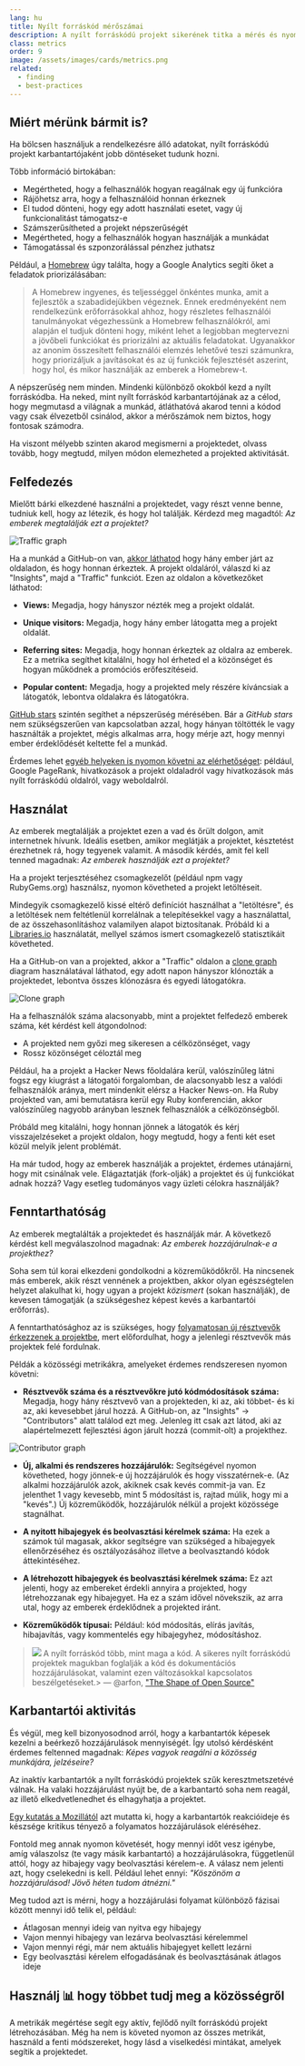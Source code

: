 ```yaml
---
lang: hu
title: Nyílt forráskód mérőszámai
description: A nyílt forráskódú projekt sikerének titka a mérés és nyomon követés.
class: metrics
order: 9
image: /assets/images/cards/metrics.png
related:
  - finding
  - best-practices
---
```


## Miért mérünk bármit is?

Ha bölcsen használjuk a rendelkezésre álló adatokat, nyílt forráskódú projekt karbantartójaként jobb döntéseket tudunk hozni.

Több információ birtokában:

* Megértheted, hogy a felhasználók hogyan reagálnak egy új funkcióra
* Rájöhetsz arra, hogy a felhasználóid honnan érkeznek
* El tudod dönteni, hogy egy adott használati esetet, vagy új funkcionalitást támogatsz-e
* Számszerűsítheted a projekt népszerűségét
* Megértheted, hogy a felhasználók hogyan használják a munkádat
* Támogatással és szponzorálással pénzhez juthatsz

Például, a [Homebrew](https://github.com/Homebrew/brew/blob/bbed7246bc5c5b7acb8c1d427d10b43e090dfd39/docs/Analytics.md) úgy találta, hogy a Google Analytics segíti őket a feladatok priorizálásában:

> A Homebrew ingyenes, és teljességgel önkéntes munka, amit a fejlesztők a szabadidejükben végeznek. Ennek eredményeként nem rendelkezünk erőforrásokkal ahhoz, hogy részletes felhasználói tanulmányokat végezhessünk a Homebrew felhasználókról, ami alapján el tudjuk dönteni hogy, miként lehet a legjobban megtervezni a jövőbeli funkciókat és priorizálni az aktuális feladatokat. Ugyanakkor az anonim összesített felhasználói elemzés lehetővé teszi számunkra, hogy priorizáljuk a javításokat és az új funkciók fejlesztését aszerint, hogy hol, és mikor használják az emberek a Homebrew-t.

A népszerűség nem minden. Mindenki különböző okokból kezd a nyílt forráskódba. Ha neked, mint nyílt forráskód karbantartójának az a célod, hogy megmutasd a világnak a munkád, átláthatóvá akarod tenni a kódod vagy csak élvezetből csinálod, akkor a mérőszámok nem biztos, hogy fontosak számodra.

Ha viszont mélyebb szinten akarod megismerni a projektedet, olvass tovább, hogy megtudd, milyen módon elemezheted a projekted aktivitását.

## Felfedezés

Mielőtt bárki elkezdené használni a projektedet, vagy részt venne benne, tudniuk kell, hogy az létezik, és hogy hol
találják. Kérdezd meg magadtól: _Az emberek megtalálják ezt a projektet?_

![Traffic graph](../../assets/images/metrics/repo_traffic_graphs_tooltip.png)

Ha a munkád a GitHub-on van, [akkor láthatod](https://help.github.com/articles/about-repository-graphs/#traffic) hogy
hány ember járt az oldaladon, és hogy honnan érkeztek. A projekt oldaláról, válaszd ki az "Insights", majd a "Traffic"
funkciót. Ezen az oldalon a következőket láthatod:

* **Views:** Megadja, hogy hányszor nézték meg a projekt oldalát.

* **Unique visitors:** Megadja, hogy hány ember látogatta meg a projekt oldalát.

* **Referring sites:** Megadja, hogy honnan érkeztek az oldalra az emberek. Ez a metrika segíthet kitalálni, hogy hol érheted el a közönséget és hogyan működnek a promóciós erőfeszítéseid.

* **Popular content:** Megadja, hogy a projekted mely részére kíváncsiak a látogatók, lebontva oldalakra és látogatókra.

[GitHub stars](https://help.github.com/articles/about-stars/) szintén segíthet a népszerűség mérésében. Bár a _GitHub stars_ nem szükségszerűen van kapcsolatban azzal, hogy hányan töltötték le vagy használták a projektet, mégis alkalmas arra, hogy mérje azt, hogy mennyi ember érdeklődését keltette fel a munkád.

Érdemes lehet [egyéb helyeken is nyomon követni az elérhetőséget](https://opensource.com/business/16/6/pirate-metrics): például, Google PageRank, hivatkozások a projekt oldaladról vagy hivatkozások más nyílt forráskódú oldalról, vagy weboldalról.

## Használat

Az emberek megtalálják a projektet ezen a vad és őrült dolgon, amit internetnek hívunk. Ideális esetben, amikor
meglátják a projektet, késztetést érezhetnek rá, hogy tegyenek valamit. A második kérdés, amit fel kell tenned
magadnak: _Az emberek használják ezt a projektet?_

Ha a projekt terjesztéséhez csomagkezelőt (például npm vagy RubyGems.org) használsz, nyomon követheted a projekt
letöltéseit.

Mindegyik csomagkezelő kissé eltérő definíciót használhat a "letöltésre", és a letöltések nem feltétlenül korrelálnak a
telepítésekkel vagy a használattal, de az összehasonlításhoz valamilyen alapot biztosítanak. Próbáld ki
a [Libraries.io](https://libraries.io/) használatát, mellyel számos ismert csomagkezelő statisztikáit követheted.

Ha a GitHub-on van a projekted, akkor a "Traffic" oldalon a [clone graph](https://github.com/blog/1873-clone-graphs)
diagram használatával láthatod, egy adott napon hányszor klónozták a projektedet, lebontva összes klónozásra és egyedi
látogatókra.

![Clone graph](../../assets/images/metrics/clone_graph.png)

Ha a felhasználók száma alacsonyabb, mint a projektet felfedező emberek száma, két kérdést kell átgondolnod:

* A projekted nem győzi meg sikeresen a célközönséget, vagy
* Rossz közönséget céloztál meg

Például, ha a projekt a Hacker News főoldalára kerül, valószínűleg látni fogsz egy kiugrást a látogatói forgalomban, de alacsonyabb lesz a valódi felhasználók aránya, mert mindenkit elérsz a Hacker News-on. Ha Ruby projekted van, ami bemutatásra kerül egy Ruby konferencián, akkor valószínűleg nagyobb arányban lesznek felhasználók a célközönségből.

Próbáld meg kitalálni, hogy honnan jönnek a látogatók és kérj visszajelzéseket a projekt oldalon, hogy megtudd, hogy a fenti két eset közül melyik jelent problémát.

Ha már tudod, hogy az emberek használják a projektet, érdemes utánajárni, hogy mit csinálnak vele. Elágaztatják (fork-olják) a projektet és új funkciókat adnak hozzá? Vagy esetleg tudományos vagy üzleti célokra használják?

## Fenntarthatóság

Az emberek megtalálták a projektedet és használják már. A következő kérdést kell megválaszolnod magadnak: _Az emberek hozzájárulnak-e a projekthez?_

Soha sem túl korai elkezdeni gondolkodni a közreműködőkről. Ha nincsenek más emberek, akik részt vennének a projektben, akkor olyan egészségtelen helyzet alakulhat ki, hogy ugyan a projekt _közismert_ (sokan használják), de kevesen támogatják (a szükségeshez képest kevés a karbantartói erőforrás).

A fenntarthatósághoz az is szükséges, hogy [folyamatosan új résztvevők érkezzenek a projektbe](http://blog.abigailcabunoc.com/increasing-developer-engagement-at-mozilla-science-learning-advocacy#contributor-pathways_2), mert előfordulhat, hogy a jelenlegi résztvevők más projektek felé fordulnak.

Példák a közösségi metrikákra, amelyeket érdemes rendszeresen nyomon követni:

* **Résztvevők száma és a résztvevőkre jutó kódmódosítások száma:** Megadja, hogy hány résztvevő van a projekteden, ki az, aki többet- és ki az, aki kevesebbet járul hozzá. A GitHub-on, az "Insights" -> "Contributors" alatt találod ezt meg. Jelenleg itt csak azt látod, aki az alapértelmezett fejlesztési ágon járult hozzá (commit-olt) a projekthez.

![Contributor graph](../../assets/images/metrics/repo_contributors_specific_graph.png)

* **Új, alkalmi és rendszeres hozzájárulók:** Segítségével nyomon követheted, hogy jönnek-e új hozzájárulók és hogy visszatérnek-e. (Az alkalmi hozzájárulók azok, akiknek csak kevés commit-ja van. Ez jelenthet 1 vagy kevesebb, mint 5 módosítást is, rajtad múlik, hogy mi a "kevés".) Új közreműködők, hozzájárulók nélkül a projekt közössége stagnálhat.

* **A nyitott hibajegyek és beolvasztási kérelmek száma:** Ha ezek a számok túl magasak, akkor segítségre van szükséged a hibajegyek ellenőrzéséhez és osztályozásához illetve a beolvasztandó kódok áttekintéséhez.

* **A létrehozott hibajegyek és beolvasztási kérelmek száma:** Ez azt jelenti, hogy az embereket érdekli annyira a projekted, hogy létrehozzanak egy hibajegyet. Ha ez a szám idővel növekszik, az arra utal, hogy az emberek érdeklődnek a projekted iránt.

* **Közreműködők típusai:** Például: kód módosítás, elírás javítás, hibajavítás, vagy kommentelés egy hibajegyhez, módosításhoz.

> ![](https://avatars.githubusercontent.com/arfon?s=180)
> A nyílt forráskód több, mint maga a kód. A sikeres nyílt forráskódú projektek magukban foglalják a kód és dokumentációs hozzájárulásokat, valamint ezen változásokkal kapcsolatos beszélgetéseket.> — @arfon, ["The Shape of Open Source"](https://github.com/blog/2195-the-shape-of-open-source)

## Karbantartói aktivitás

És végül, meg kell bizonyosodnod arról, hogy a karbantartók képesek kezelni a beérkező hozzájárulások mennyiségét. Így utolsó kérdésként érdemes feltenned magadnak: _Képes vagyok reagálni a közösség munkájára, jelzéseire?_

Az inaktív karbantartók a nyílt forráskódú projektek szűk keresztmetszetévé válnak. Ha valaki hozzájárulást nyújt be, de a karbantartó soha nem reagál, az illető elkedvetlenedhet és elhagyhatja a projektet.

[Egy kutatás a Mozillától](https://docs.google.com/presentation/d/1hsJLv1ieSqtXBzd5YZusY-mB8e1VJzaeOmh8Q4VeMio/edit#slide=id.g43d857af8_0177) azt mutatta ki, hogy a karbantartók reakcióideje és készsége kritikus tényező a folyamatos hozzájárulások eléréséhez.

Fontold meg annak nyomon követését, hogy mennyi időt vesz igénybe, amíg válaszolsz (te vagy másik karbantartó) a hozzájárulásokra, függetlenül attól, hogy az hibajegy vagy beolvasztási kérelem-e. A válasz nem jelenti azt, hogy cselekedni is kell. Például lehet ennyi: _"Köszönöm a hozzájárulásod! Jövő héten tudom átnézni."_

Meg tudod azt is mérni, hogy a hozzájárulási folyamat különböző fázisai között mennyi idő telik el, például:

* Átlagosan mennyi ideig van nyitva egy hibajegy
* Vajon mennyi hibajegy van lezárva beolvasztási kérelemmel
* Vajon mennyi régi, már nem aktuális hibajegyet kellett lezárni
* Egy beolvasztási kérelem elfogadásának és beolvasztásának átlagos ideje

## Használj 📊 hogy többet tudj meg a közösségről

A metrikák megértése segít egy aktív, fejlődő nyílt forráskódú projekt létrehozásában. Még ha nem is követed nyomon az összes metrikát, használd a fenti módszereket, hogy lásd a viselkedési mintákat, amelyek segítik a projektedet.
